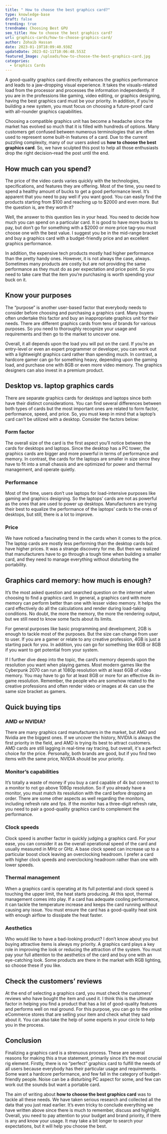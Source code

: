 ```yaml
---
title: " How to choose the best graphics card?"
type: knowledge-base
draft: false
trending: true
trendname: Choosing Best GPU
seo_title: How to choose the best graphics card?
url: graphics-cards/how-to-choose-graphics-card/
author: Zohaib Hassan
date: 2023-01-19T18:09:40.938Z
updateDate: 2023-02-11T10:06:48.553Z
featured_Image: /uploads/how-to-choose-the-best-graphics-card.jpg
categories:
  - Graphics Cards
---
```

A good-quality graphics card directly enhances the graphics performance and leads to a jaw-dropping visual experience. It takes the visuals-related load from the processor and processes the information independently. If you are in the professions like gaming, video editing, or graphics designing, having the best graphics card must be your priority. In addition, if you’re building a new system, you must focus on choosing a future-proof card with all-rounder graphics capabilities. 

Choosing a compatible graphics unit has become a headache since the market has evolved so much that it is filled with hundreds of options. Many customers get confused between numerous terminologies that are often used to represent some built-in features of a card. Due to the current puzzling complexity, many of our users asked us **how to choose the best graphics card**. So, we have sculpted this post to help all those enthusiasts drop the right decision–read the post until the end.

## How much can you spend?

The price of the video cards varies quickly with the technologies, specifications, and features they are offering. Most of the time, you need to spend a healthy amount of bucks to get a good performance level. It’s apparent that you need to pay well if you want good. You can easily find the products starting from $100 and reaching up to $2000 and even more. But the question is, are they worth it?

Well, the answer to this question lies in your head. You need to decide how much you can spend on a particular card. It is good to have more bucks to pay, but don’t go for something with a $2000 or more price tag–you must choose one with the best value. I suggest you be in the mid-range bracket and buy a graphics card with a budget-friendly price and an excellent graphics performance.

In addition, the expensive tech products mostly had higher performance than the pretty handy ones. However, it is not always the case, always. Sometimes many products are costly but are not providing the same performance as they must do as per expectation and price point. So you need to take care that the item you’re purchasing is worth spending your buck on it.

## Know your purposes

The “purpose” is another user-based factor that everybody needs to consider before choosing and purchasing a graphics card. Many buyers often undertake this factor and buy an inappropriate graphics unit for their needs. There are different graphics cards from tens of brands for various purposes. So you need to thoroughly recognize your usage and requirements and then go to the market to uncover one. 

Overall, it all depends upon the load you will put on the card. If you’re an entry-level or even an expert programmer or developer, you can work out with a lightweight graphics card rather than spending much. In contrast, a hardcore gamer can go for something heavy, depending upon the gaming load, and purchase one with 8GB or even more video memory. The graphics designers can also invest in a premium product. 

## Desktop vs. laptop graphics cards

There are separate graphics cards for desktops and laptops since both have their distinct considerations. You can find several differences between both types of cards but the most important ones are related to form factor, performance, speed, and price. So, you must keep in mind that a laptop’s card can’t be utilized with a desktop. Consider the factors below:

### Form factor

The overall size of the card is the first aspect you’ll notice between the cards for desktops and laptops. Since the desktop has a PC tower, the graphics cards are bigger and more powerful in terms of performance and memory. In contrast, the cards for the laptops are smaller in size since they have to fit into a small chassis and are optimized for power and thermal management, and operate quietly. 

### Performance

Most of the time, users don’t use laptops for load-intensive purposes like gaming and graphics designing. So the laptops’ cards are not as powerful as the ones that are used to power up desktops. Manufacturers are trying their best to equalize the performance of the laptops’ cards to the ones of desktops, but still, there is a lot to improve. 

### Price

We have noticed a fascinating trend in the cards when it comes to the price. The laptop cards are mostly less performing than the desktop cards but have higher prices. It was a strange discovery for me. But then we realized that manufacturers have to go through a tough time when building a smaller card, and they need to manage everything without disturbing the portability. 

## Graphics card memory: how much is enough?

It’s the most asked question and searched question on the internet when choosing to find a graphics card. In general, a graphics card with more memory can perform better than one with lesser video memory. It helps the card effectively do all the calculations and render during load-taking conditions. No doubt, the more the memory, the more the rendering output, but we still need to know some facts about its limits.

For general purposes like basic programming and development, 2GB is enough to tackle most of the purposes. But the size can change from user to user. If you are a gamer or relate to any creative profession, 4GB is just a starting pack for you. In addition, you can go for something like 6GB or 8GB if you want to get potential from your system. 

If I further dive deep into the topic, the card’s memory depends upon the resolution you want when playing games. Most modern games like the Cyberpunk 2070 can run at 1080p resolution with at least 6GB of video memory. You may have to go for at least 8GB or more for an effective 4k in-game resolution. Remember, the people who are somehow related to the creative professions and often render video or images at 4k can use the same size bracket as gamers. 

## Quick buying tips

### AMD or NVIDIA?

There are many graphics card manufacturers in the market, but AMD and Nvidia are the biggest ones. If we uncover the history, NVIDIA is always the first priority in the field, and AMD is trying its best to attract customers. AMD cards are still lagging in real-time ray tracing, but overall, it's a perfect choice for the price. Personally, both brands are good, but if you find two items with the same price, NVIDIA should be your priority. 

### Monitor’s capabilities

It’s totally a waste of money if you buy a card capable of 4k but connect to a monitor to not go above 1080p resolution. So if you already have a monitor, you must match its resolution with the card before dropping an order. There are some other aspects as well regarding the monitors, including refresh rate and fps. If the monitor has a three-digit refresh rate, you need to pair a good-quality graphics card to complement the performance.

### Clock speeds

Clock speed is another factor in quickly judging a graphics card. For your ease, you can consider it as the overall operational speed of the card and usually measured in MHz or GHz. A base clock speed can increase up to a particular boost clock leaving an overclocking headroom. I prefer a card with higher clock speeds and overclocking headroom rather than one with lower speeds.  

### Thermal management

When a graphics card is operating at its full potential and clock speed is touching the upper limit, the heat starts producing. At this spot, thermal management comes into play. If a card has adequate cooling performance, it can tackle the temperature increase and keeps the card running without causing any issue. You must ensure the card has a good-quality heat sink with enough airflow to dissipate the heat faster. 

### Aesthetics

Who would like to have a bad-looking product? I don’t know about you but buying attractive items is always my priority. A graphics card plays a key role in improving the look or reducing the attraction of the system. You must pay your full attention to the aesthetics of the card and buy one with an eye-catching look. Some products are there in the market with RGB lighting, so choose these if you like.

## Check the customers’ reviews

At the end of selecting a graphics card, you must check the customers’ reviews who have bought the item and used it. I think this is the ultimate factor in helping you find a product that has a list of good-quality features and performs well on real ground. For this purpose, you can go to the online eCommerce stores that are selling your item and check what they said about it. You can also take the help of some experts in your circle to help you in the process.

## Conclusion

Finalizing a graphics card is a strenuous process. These are several reasons for making this a true statement, primarily since it’s the most crucial rig element. Firstly, there is no “perfect” graphics card to fulfill the needs of all users because everybody has their particular usage and requirements. Some want a hardcore performance, and few fall in the category of budget-friendly people. Noise can be a disturbing PC aspect for some, and few can work out the sounds but want a portable card. 

The aim of writing about **how to choose the best graphics card** was to tackle all these needs. We have taken serious research and collected all the data that you just read earlier. It’s even tricky to conclude everything we have written above since there is much to remember, discuss and highlight. Overall, you need to pay attention to your budget and brand priority, if there is any and know your usage. It may take a bit longer to search your expectations, but it will help you choose the best.